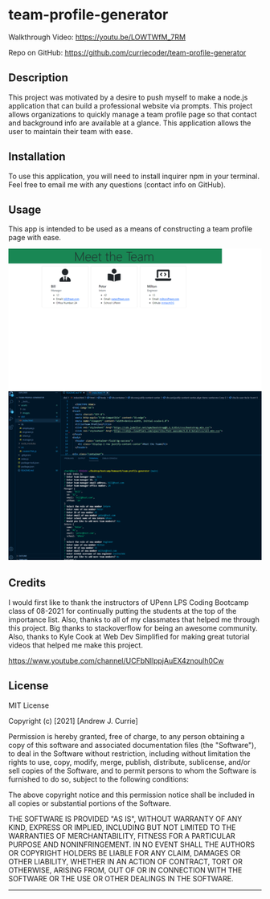 # team-profile-generator

Walkthrough Video: https://youtu.be/LOWTWfM_7RM

Repo on GitHub: https://github.com/curriecoder/team-profile-generator

## Description

This project was motivated by a desire to push myself to make a node.js application that can build a professional website via prompts. This project allows organizations to quickly manage a team profile page so that contact and background info are available at a glance. This application allows the user to maintain their team with ease.

## Installation

To use this application, you will need to install inquirer npm in your terminal. Feel free to email me with any questions (contact info on GitHub).

## Usage

This app is intended to be used as a means of constructing a team profile page with ease.

 ![screenshot](assets/images/page-scrnshot.png)
 ![screenshot](assets/images/vscode-scrnshot.png)

## Credits

I would first like to thank the instructors of UPenn LPS Coding Bootcamp class of 08-2021 for continually putting the students at the top of the importance list. Also, thanks to all of my classmates that helped me through this project. Big thanks to stackoverflow for being an awesome community. Also, thanks to Kyle Cook at Web Dev Simplified for making great tutorial videos that helped me make this project.

  https://www.youtube.com/channel/UCFbNIlppjAuEX4znoulh0Cw  

## License

MIT License

Copyright (c) [2021] [Andrew J. Currie]

Permission is hereby granted, free of charge, to any person obtaining a copy
of this software and associated documentation files (the "Software"), to deal
in the Software without restriction, including without limitation the rights
to use, copy, modify, merge, publish, distribute, sublicense, and/or sell
copies of the Software, and to permit persons to whom the Software is
furnished to do so, subject to the following conditions:

The above copyright notice and this permission notice shall be included in all
copies or substantial portions of the Software.

THE SOFTWARE IS PROVIDED "AS IS", WITHOUT WARRANTY OF ANY KIND, EXPRESS OR
IMPLIED, INCLUDING BUT NOT LIMITED TO THE WARRANTIES OF MERCHANTABILITY,
FITNESS FOR A PARTICULAR PURPOSE AND NONINFRINGEMENT. IN NO EVENT SHALL THE
AUTHORS OR COPYRIGHT HOLDERS BE LIABLE FOR ANY CLAIM, DAMAGES OR OTHER
LIABILITY, WHETHER IN AN ACTION OF CONTRACT, TORT OR OTHERWISE, ARISING FROM,
OUT OF OR IN CONNECTION WITH THE SOFTWARE OR THE USE OR OTHER DEALINGS IN THE
SOFTWARE.

---